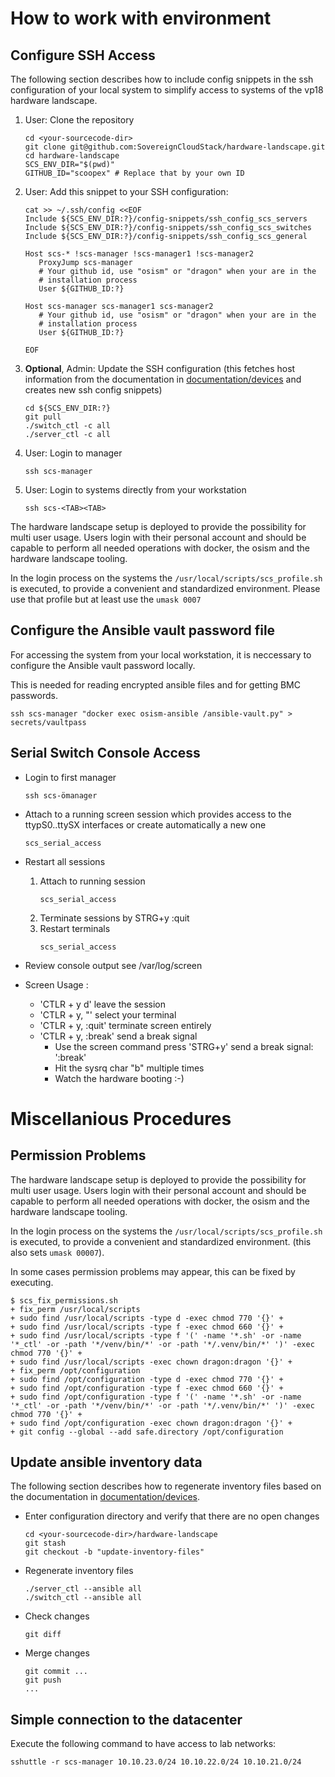 # How to work with environment

## Configure SSH Access

The following section describes how to include config snippets in the ssh configuration
of your local system to simplify access to systems of the vp18 hardware landscape.

1. User: Clone the repository
   ```
   cd <your-sourcecode-dir>
   git clone git@github.com:SovereignCloudStack/hardware-landscape.git
   cd hardware-landscape
   SCS_ENV_DIR="$(pwd)"
   GITHUB_ID="scoopex" # Replace that by your own ID
   ```
2. User: Add this snippet to your SSH configuration:
   ```
   cat >> ~/.ssh/config <<EOF
   Include ${SCS_ENV_DIR:?}/config-snippets/ssh_config_scs_servers
   Include ${SCS_ENV_DIR:?}/config-snippets/ssh_config_scs_switches
   Include ${SCS_ENV_DIR:?}/config-snippets/ssh_config_scs_general

   Host scs-* !scs-manager !scs-manager1 !scs-manager2
      ProxyJump scs-manager
      # Your github id, use "osism" or "dragon" when your are in the
      # installation process
      User ${GITHUB_ID:?}

   Host scs-manager scs-manager1 scs-manager2
      # Your github id, use "osism" or "dragon" when your are in the
      # installation process
      User ${GITHUB_ID:?}

   EOF

   ```
3. **Optional**, Admin: Update the SSH configuration
   (this fetches host information from the documentation in [documentation/devices](./devices) and creates new ssh config snippets)
   ```
   cd ${SCS_ENV_DIR:?}
   git pull
   ./switch_ctl -c all
   ./server_ctl -c all
   ```
4. User: Login to manager
   ```
   ssh scs-manager
   ```
5. User: Login to systems directly from your workstation
   ```
   ssh scs-<TAB><TAB>
   ```

The hardware landscape setup is deployed to provide the possibility for multi user usage.
Users login with their personal account and should be capable to perform all needed operations
with docker, the osism and the hardware landscape tooling.

In the login process on the systems the `/usr/local/scripts/scs_profile.sh` is executed, to
provide a convenient and standardized environment.
Please use that profile but at least use the `umask 0007`

## Configure the Ansible vault password file

For accessing the system from your local workstation, it is neccessary to configure the Ansible vault password locally.

This is needed for reading encrypted ansible files and for getting BMC passwords.

```
ssh scs-manager "docker exec osism-ansible /ansible-vault.py" > secrets/vaultpass
```

## Serial Switch Console Access

* Login to first manager
  ```
  ssh scs-ömanager
  ```
* Attach to a running screen session which provides access to the ttypS0..ttySX interfaces
  or create automatically a new one
  ```
  scs_serial_access
  ```
* Restart all sessions
  1. Attach to running session
     ```
     scs_serial_access
     ```
  2. Terminate sessions by STRG+y :quit
  3. Restart terminals
     ```
     scs_serial_access
     ```
* Review console output
  see /var/log/screen

* Screen Usage :
  - 'CTLR + y d'
     leave the session
  - 'CTLR + y, "'
     select your terminal
  - 'CTLR + y, :quit' 
     terminate screen entirely
  - 'CTLR + y, :break' 
     send a break signal
      - Use the screen command 
         press 'STRG+y' 
         send a break signal: ':break<ENTER>'
      - Hit the sysrq char "b" multiple times
      - Watch the hardware booting :-)


# Miscellanious Procedures

## Permission Problems

The hardware landscape setup is deployed to provide the possibility for multi user usage.
Users login with their personal account and should be capable to perform all needed operations
with docker, the osism and the hardware landscape tooling.

In the login process on the systems the `/usr/local/scripts/scs_profile.sh` is executed, to
provide a convenient and standardized environment.
(this also sets `umask 00007`).

In some cases permission problems may appear, this can be fixed by executing.
```
$ scs_fix_permissions.sh
+ fix_perm /usr/local/scripts
+ sudo find /usr/local/scripts -type d -exec chmod 770 '{}' +
+ sudo find /usr/local/scripts -type f -exec chmod 660 '{}' +
+ sudo find /usr/local/scripts -type f '(' -name '*.sh' -or -name '*_ctl' -or -path '*/venv/bin/*' -or -path '*/.venv/bin/*' ')' -exec chmod 770 '{}' +
+ sudo find /usr/local/scripts -exec chown dragon:dragon '{}' +
+ fix_perm /opt/configuration
+ sudo find /opt/configuration -type d -exec chmod 770 '{}' +
+ sudo find /opt/configuration -type f -exec chmod 660 '{}' +
+ sudo find /opt/configuration -type f '(' -name '*.sh' -or -name '*_ctl' -or -path '*/venv/bin/*' -or -path '*/.venv/bin/*' ')' -exec chmod 770 '{}' +
+ sudo find /opt/configuration -exec chown dragon:dragon '{}' +
+ git config --global --add safe.directory /opt/configuration
```

## Update ansible inventory data

The following section describes how to regenerate  inventory files 
based on the documentation in [documentation/devices](./devices).

* Enter configuration directory and verify that there are no open changes
  ```
  cd <your-sourcecode-dir>/hardware-landscape
  git stash
  git checkout -b "update-inventory-files"
  ```
* Regenerate inventory files
  ```
  ./server_ctl --ansible all
  ./switch_ctl --ansible all
  ```
* Check changes
  ```
  git diff
  ```
* Merge changes
  ```
  git commit ...
  git push
  ...
  ```


## Simple connection to the datacenter

Execute the following command to have access to lab networks:
```
sshuttle -r scs-manager 10.10.23.0/24 10.10.22.0/24 10.10.21.0/24
```

